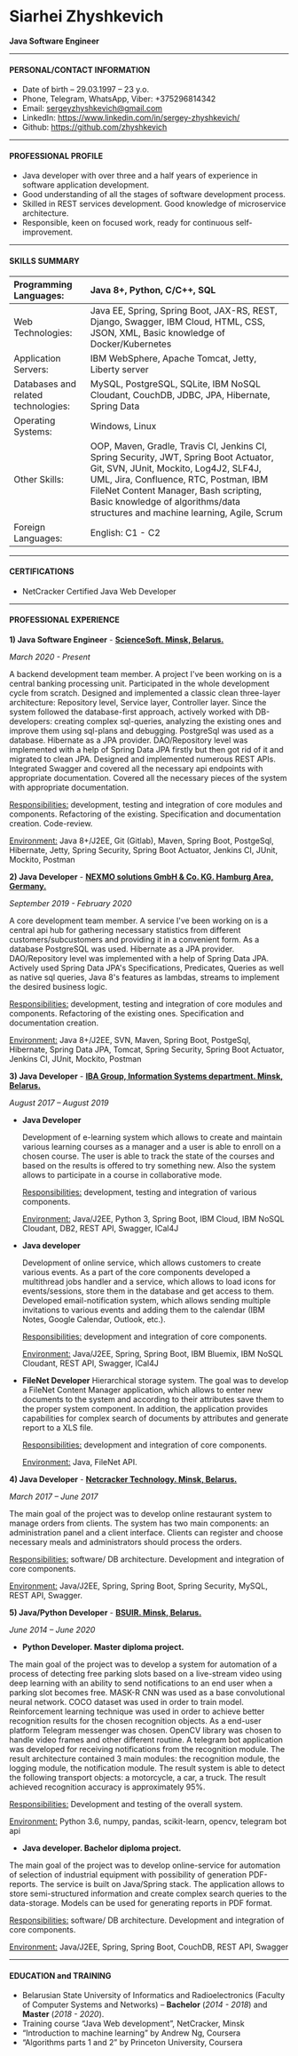 # Siarhei Zhyshkevich

**Java Software Engineer**

---

#### PERSONAL/CONTACT INFORMATION

- Date of birth – 29.03.1997 – 23 y.o.
- Phone, Telegram, WhatsApp, Viber: +375296814342
- Email: [sergeyzhyshkevich@gmail.com](mailto:sergeyzhyshkevich@gmail.com)
- LinkedIn: https://www.linkedin.com/in/sergey-zhyshkevich/
- Github: https://github.com/zhyshkevich

---

#### PROFESSIONAL PROFILE

- Java developer with over three and a half years of experience in software application development. 
- Good understanding of all the stages of software development process.
- Skilled in REST services development. Good knowledge of microservice architecture.
- Responsible, keen on focused work, ready for continuous self-improvement.

---

#### SKILLS SUMMARY

| Programming Languages:              | Java 8+, Python, C/C++, SQL                                  |
| :---------------------------------- | :----------------------------------------------------------- |
| Web Technologies:                   | Java EE, Spring, Spring Boot, JAX-RS, REST, Django, Swagger, IBM Cloud, HTML, CSS, JSON, XML, Basic knowledge of Docker/Kubernetes |
| Application Servers:                | IBM WebSphere, Apache Tomcat, Jetty, Liberty server          |
| Databases and related technologies: | MySQL, PostgreSQL, SQLite, IBM NoSQL Cloudant, CouchDB, JDBC, JPA, Hibernate, Spring Data |
| Operating Systems:                  | Windows, Linux                                               |
| Other Skills:                       | OOP, Maven, Gradle, Travis CI, Jenkins CI, Spring Security, JWT, Spring Boot Actuator, Git, SVN, JUnit, Mockito, Log4J2, SLF4J, UML, Jira, Confluence, RTC, Postman, IBM FileNet Content Manager, Bash scripting, Basic knowledge of algorithms/data structures and machine learning, Agile, Scrum |
| Foreign Languages:                  | English: C1 - C2                                             |

---

#### CERTIFICATIONS

- NetCracker Certified Java Web Developer

---

#### PROFESSIONAL EXPERIENCE

**1) Java Software Engineer**  - **<u>ScienceSoft. Minsk, Belarus.</u>**

*March 2020 - Present*

A backend development team member. A project I've been working on is a central banking processing unit. Participated in the whole development cycle from scratch. Designed and implemented a classic clean three-layer architecture: Repository level, Service layer, Controller layer. Since the system followed the database-first approach, actively worked with DB-developers: creating complex sql-queries, analyzing the existing ones and improve them using sql-plans and debugging. PostgreSql was used as a database. Hibernate as a JPA provider. DAO/Repository level was implemented with a help of Spring Data JPA firstly but then got rid of it and migrated to clean JPA. Designed and implemented numerous REST APIs. Integrated Swagger and covered all the necessary api endpoints with appropriate documentation. Covered all the necessary pieces of the system with appropriate documentation.

<u>Responsibilities:</u>	development, testing and integration of core modules and components. Refactoring of the existing. Specification and documentation creation. Code-review.

<u>Environment:</u>		 Java 8+/J2EE, Git (Gitlab), Maven, Spring Boot, PostgeSql, Hibernate, Jetty, Spring Security, Spring Boot Actuator, Jenkins CI, JUnit, Mockito, Postman 



**2) Java Developer**  - **<u>NEXMO solutions GmbH & Co. KG. Hamburg Area, Germany.</u>** 

*September 2019 - February 2020*

A core development team member. A service I've been working on is a central api hub for gathering necessary statistics from different customers/subcustomers and providing it in a convenient form.  As a database PostgreSQL was used. Hibernate as a JPA provider. DAO/Repository level was implemented with a help of Spring Data JPA. Actively used Spring Data JPA's Specifications, Predicates, Queries as well as native sql queries, Java 8's features as lambdas, streams to implement the desired business logic.

<u>Responsibilities:</u>	development, testing and integration of core modules and components. Refactoring of the existing ones. Specification and documentation creation.

<u>Environment:</u>		 Java 8+/J2EE, SVN, Maven, Spring Boot, PostgeSql, Hibernate, Spring Data JPA, Tomcat, Spring Security, Spring Boot Actuator, Jenkins CI, JUnit, Mockito, Postman 



**3) Java Developer** - **<u>IBA Group, Information Systems department. Minsk, Belarus.</u>**

*August 2017 – August 2019*

- **Java Developer**

  Development of e-learning system which allows to create and maintain various learning courses as a manager and a user is able to enroll on a chosen course. The user is able to track the state of the courses and based on the results is offered to try something new. Also the system allows to participate in a course in collaborative mode.

  <u>Responsibilities:</u>	development, testing and integration of various components.

  <u>Environment:</u>		 Java/J2EE, Python 3, Spring Boot, IBM Cloud, IBM NoSQL Cloudant, DB2, REST API, Swagger, ICal4J

 

- **Java developer**

  Development of online service, which allows customers to create various events. As a part of the core components developed a multithread jobs handler and a service, which allows to load icons for events/sessions, store them in the database and get access to them. Developed email-notification system, which allows sending multiple invitations to various events and adding them to the calendar (IBM Notes, Google Calendar, Outlook, etc.).

  <u>Responsibilities:</u>	development and integration of core components. 

  <u>Environment:</u>		 Java/J2EE, Spring, Spring Boot, IBM Bluemix, IBM NoSQL Cloudant, REST API, Swagger, ICal4J



- **FileNet Developer**
  Hierarchical storage system. The goal was to develop a FileNet Content Manager application, which allows to enter new documents to the system and according to their attributes save them to the proper system component. In addition, the application provides capabilities for complex search of documents by attributes and generate report to a XLS file.

  <u>Responsibilities:</u>	development and integration of core components. 

  <u>Environment:</u>		 Java, FileNet API.



**4) Java Developer** - **<u>Netcracker Technology. Minsk, Belarus.</u>**

*March 2017 – June 2017*

The main goal of the project was to develop online restaurant system to manage orders from clients. The system has two main components: an administration panel and a client interface. Clients can register and choose necessary meals and administrators should process the orders.

<u>Responsibilities:</u>	software/ DB architecture. Development and integration of core components.

<u>Environment:</u>		 Java/J2EE, Spring, Spring Boot, Spring Security, MySQL, REST API, Swagger.



**5) Java/Python Developer**  - **<u>BSUIR. Minsk, Belarus.</u>**

*June 2014 – June 2020*

- **Python Developer. Master diploma project.**

 The main goal of the project was to develop a system for automation of a process of detecting free parking slots based on a live-stream video using deep learning with an ability to send notifications to an end user when a parking slot becomes free. MASK-R CNN was used as a base convolutional neural network. COCO dataset was used in order to train model. Reinforcement learning technique was used in order to achieve better recognition results for the chosen recognition objects. As a end-user platform  Telegram messenger was chosen. OpenCV library was chosen to handle video frames and other different routine. A telegram bot application was developed for receiving notifications from the recognition module. The result architecture contained 3 main modules: the recognition module, the logging module, the notification module. The result system is able to detect the following transport objects: a motorcycle, a car, a truck. The result achieved recognition accuracy is approximately 95%.

 <u>Responsibilities:</u>	Development and testing of the overall system. 

 <u>Environment:</u>		 Python 3.6, numpy, pandas, scikit-learn, opencv, telegram bot api   

 

- **Java developer. Bachelor diploma project.**

 The main goal of the project was to develop online-service for automation of selection of industrial equipment with possibility of generation PDF-reports. The service is built on Java/Spring stack. The application allows to store semi-structured information and create complex search queries to the data-storage. Models can be used for generating reports in PDF format. 

 <u>Responsibilities:</u>	software/ DB architecture. Development and integration of core components. 

 <u>Environment:</u>		 Java/J2EE, Spring, Spring Boot, CouchDB, REST API, Swagger 

---

#### EDUCATION and TRAINING

- Belarusian State University of Informatics and Radioelectronics (Faculty of Computer Systems and Networks) – **Bachelor** (*2014 - 2018*) and **Master** (*2018 - 2020*).
- Training course “Java Web development”, NetCracker, Minsk
- “Introduction to machine learning” by Andrew Ng, Coursera
- “Algorithms parts 1 and 2” by Princeton University, Coursera